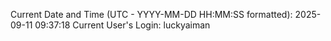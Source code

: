 Current Date and Time (UTC - YYYY-MM-DD HH:MM:SS formatted): 2025-09-11 09:37:18
Current User's Login: luckyaiman
